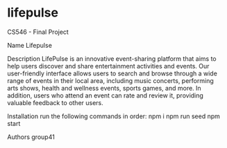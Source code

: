 # lifepulse
CS546 - Final Project


Name
Lifepulse


Description
LifePulse is an innovative event-sharing platform that aims to help
users discover and share entertainment activities and events. Our
user-friendly interface allows users to search and browse through a wide
range of events in their local area, including music concerts, performing
arts shows, health and wellness events, sports games, and more. In
addition, users who attend an event can rate and review it, providing
valuable feedback to other users.


Installation
run the following commands in order:
npm i
npm run seed
npm start


Authors
group41
